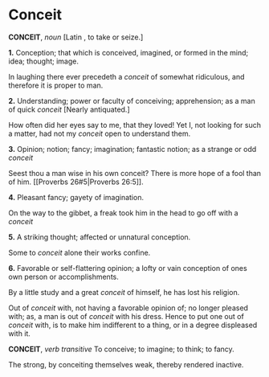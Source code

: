# Conceit

**CONCEIT**, _noun_ \[Latin , to take or seize.\]

**1.** Conception; that which is conceived, imagined, or formed in the mind; idea; thought; image.

In laughing there ever precedeth a _conceit_ of somewhat ridiculous, and therefore it is proper to man.

**2.** Understanding; power or faculty of conceiving; apprehension; as a man of quick _conceit_ \[Nearly antiquated.\]

How often did her eyes say to me, that they loved! Yet I, not looking for such a matter, had not my _conceit_ open to understand them.

**3.** Opinion; notion; fancy; imagination; fantastic notion; as a strange or odd _conceit_

Seest thou a man wise in his own conceit? There is more hope of a fool than of him. [[Proverbs 26#5|Proverbs 26:5]].

**4.** Pleasant fancy; gayety of imagination.

On the way to the gibbet, a freak took him in the head to go off with a _conceit_

**5.** A striking thought; affected or unnatural conception.

Some to _conceit_ alone their works confine.

**6.** Favorable or self-flattering opinion; a lofty or vain conception of ones own person or accomplishments.

By a little study and a great _conceit_ of himself, he has lost his religion.

Out of _conceit_ with, not having a favorable opinion of; no longer pleased with; as, a man is out of _conceit_ with his dress. Hence to put one out of _conceit_ with, is to make him indifferent to a thing, or in a degree displeased with it.

**CONCEIT**, _verb transitive_ To conceive; to imagine; to think; to fancy.

The strong, by conceiting themselves weak, thereby rendered inactive.